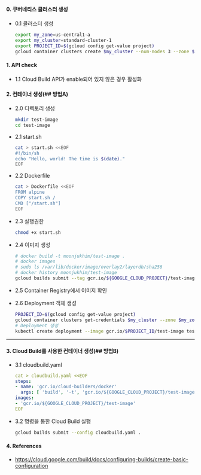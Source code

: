#### 0. 쿠버네티스 클러스터 생성

- 0.1 클러스터 생성

  ```bash
  export my_zone=us-central1-a
  export my_cluster=standard-cluster-1
  export PROJECT_ID=$(gcloud config get-value project)
  gcloud container clusters create $my_cluster --num-nodes 3 --zone $my_zone --enable-ip-alias
  ```

#### 1. API check

- 1.1 Cloud Build API가 enable되어 있지 않은 경우 활성화

#### 2. 컨테이너 생성(## 방법A)

- 2.0 디렉토리 생성

  ```bash
  mkdir test-image
  cd test-image
  ```

- 2.1 start.sh

  ```bash
  cat > start.sh <<EOF
  #!/bin/sh
  echo "Hello, world! The time is $(date)."
  EOF
  ```

- 2.2 Dockerfile

  ```bash
  cat > Dockerfile <<EOF
  FROM alpine
  COPY start.sh /
  CMD ["/start.sh"]
  EOF
  ```

- 2.3 실행권한
  ```bash
  chmod +x start.sh
  ```
- 2.4 이미지 생성
  ```bash
  # docker build -t moonjukhim/test-image .
  # docker images
  # sudo ls /var/lib/docker/image/overlay2/layerdb/sha256
  # docker history moonjukhim/test-image
  gcloud builds submit --tag gcr.io/${GOOGLE_CLOUD_PROJECT}/test-image .
  ```
- 2.5 Container Registry에서 이미지 확인
- 2.6 Deployment 객체 생성
  ```bash
  PROJECT_ID=$(gcloud config get-value project)
  gcloud container clusters get-credentials $my_cluster --zone $my_zone --project $PROJECT_ID
  # Deployment 생성
  kubectl create deployment --image gcr.io/$PROJECT_ID/test-image test-image
  ```

---

#### 3. Cloud Build를 사용한 컨테이너 생성(## 방법B)

- 3.1 cloudbuild.yaml
  ```yaml
  cat > cloudbuild.yaml <<EOF
  steps:
  - name: 'gcr.io/cloud-builders/docker'
    args: [ 'build', '-t', 'gcr.io/${GOOGLE_CLOUD_PROJECT}/test-image', '.' ]
  images:
  - 'gcr.io/${GOOGLE_CLOUD_PROJECT}/test-image'
  EOF
  ```
- 3.2 명령을 통한 Cloud Build 실행
  ```bash
  gcloud builds submit --config cloudbuild.yaml .
  ```

#### 4. References

- https://cloud.google.com/build/docs/configuring-builds/create-basic-configuration
